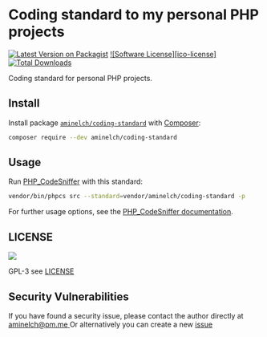 Coding standard to my personal PHP projects
===========================================

[![Latest Version on Packagist][ico-version]][link-packagist]
[![Software License][ico-license]](LICENSE.md)
[![Total Downloads][ico-downloads]][link-downloads]

Coding standard for personal PHP projects.

## Install

Install package [`aminelch/coding-standard`](https://packagist.org/packages/aminelch/coding-standard) with [Composer](https://getcomposer.org/):

```sh
composer require --dev aminelch/coding-standard
```

## Usage

Run [PHP_CodeSniffer](https://github.com/squizlabs/PHP_CodeSniffer) with this standard:

```sh
vendor/bin/phpcs src --standard=vendor/aminelch/coding-standard -p
```

For further usage options, see the [PHP_CodeSniffer documentation](https://github.com/squizlabs/PHP_CodeSniffer/wiki).

## LICENSE


![](https://www.gnu.org/graphics/gplv3-127x51.png)

GPL-3 see [LICENSE](https://gitlab.com/-/ide/project/aminelch/gravatar/tree/main/-/LICENSE/)

## Security Vulnerabilities

If you have found a security issue, please contact the author directly at [aminelch@pm.me ](mailto:aminelch@pm.me)
Or alternatively you can create a new [issue](https://gitlab.com/aminelch/coding-standard/-/issues/new)

[ico-version]: https://img.shields.io/packagist/v/aminelch/coding-standard.svg?style=flat-square
[ico-downloads]: https://img.shields.io/packagist/dt/aminelch/coding-standard.svg?style=flat-square
[link-packagist]: https://packagist.org/packages/aminelch/coding-standard
[link-downloads]: https://packagist.org/packages/aminelch/coding-standard
[link-author]: https://gitlab.com/aminelch
[link-contributors]: ../../contributors
